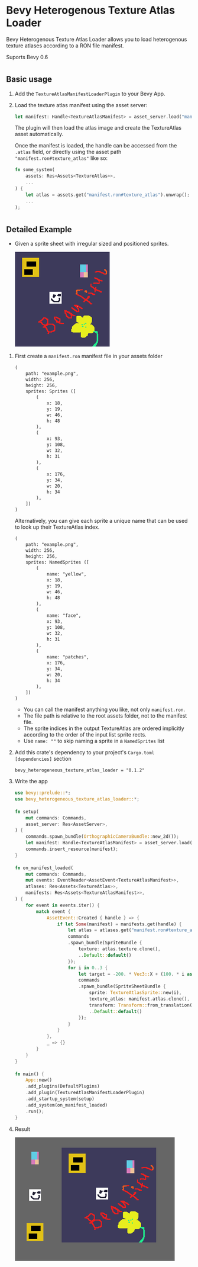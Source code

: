 # Bevy Heterogenous Texture Atlas Loader

Bevy Heterogenous Texture Atlas Loader allows you to load heterogenous texture atlases according to a RON file manifest.

Suports Bevy 0.6
#
## Basic usage
1. Add the `TextureAtlasManifestLoaderPlugin` to your Bevy App.


2. Load the texture atlas manifest using the asset server:
    ```rust
    let manifest: Handle<TextureAtlasManifest> = asset_server.load("manifest.ron");
    ```
    The plugin will then load the atlas image and create the TextureAtlas asset automatically.

    Once the manifest is loaded, the handle can be accessed from the ```.atlas``` field,
    or directly using the asset path `"manifest.ron#texture_atlas"` like so:

    ```rust
    fn some_system(
        assets: Res<Assets<TextureAtlas>>,
        ...
    ) {
        let atlas = assets.get("manifest.ron#texture_atlas").unwrap();
        ...
    );
    ```

    
        
#

## Detailed Example

* Given a sprite sheet with irregular sized and positioned sprites.

    ![/assets/example.png](/assets/example.png)


1. First create a `manifest.ron` manifest file in your assets folder

    ```
    (
        path: "example.png",
        width: 256,
        height: 256,
        sprites: Sprites ([
            (
                x: 18, 
                y: 19, 
                w: 46, 
                h: 48
            ),
            (
                x: 93, 
                y: 108, 
                w: 32, 
                h: 31
            ),
            (
                x: 176, 
                y: 34, 
                w: 20, 
                h: 34
            ),
        ])
    )
    ```
    Alternatively, you can give each sprite a unique name that can be used to look
    up their TextureAtlas index.

    ```
    (
        path: "example.png",
        width: 256,
        height: 256,
        sprites: NamedSprites ([
            (
                name: "yellow", 
                x: 18, 
                y: 19, 
                w: 46, 
                h: 48
            ),
            (
                name: "face", 
                x: 93, 
                y: 108, 
                w: 32, 
                h: 31
            ),
            (
                name: "patches", 
                x: 176, 
                y: 34, 
                w: 20, 
                h: 34
            ),
        ])
    )
    ```
    * You can call the manifest anything you like, not only `manifest.ron`.
    * The file path is relative to the root assets folder, not to the manifest file.
    * The sprite indices in the output TextureAtlas are ordered implicitly according to the order of the input list sprite rects.
    * Use `name: ""` to skip naming a sprite in a `NamedSprites` list
  
  
2. Add this crate's dependency to your project's `Cargo.toml` ```[dependencies]``` section

    ```
    bevy_heterogeneous_texture_atlas_loader = "0.1.2"
    ```

3. Write the app

    ```rust
    use bevy::prelude::*;
    use bevy_heterogeneous_texture_atlas_loader::*;

    fn setup(
        mut commands: Commands,
        asset_server: Res<AssetServer>,
    ) {
        commands.spawn_bundle(OrthographicCameraBundle::new_2d());
        let manifest: Handle<TextureAtlasManifest> = asset_server.load("manifest.ron");
        commands.insert_resource(manifest);
    }

    fn on_manifest_loaded(
        mut commands: Commands,
        mut events: EventReader<AssetEvent<TextureAtlasManifest>>,
        atlases: Res<Assets<TextureAtlas>>,
        manifests: Res<Assets<TextureAtlasManifest>>,
    ) {
        for event in events.iter() {
            match event {
                AssetEvent::Created { handle } => {
                    if let Some(manifest) = manifests.get(handle) {
                        let atlas = atlases.get("manifest.ron#texture_atlas").unwrap();
                        commands
                        .spawn_bundle(SpriteBundle {
                            texture: atlas.texture.clone(),
                            ..Default::default()
                        });
                        for i in 0..3 {
                            let target = -200. * Vec3::X + (100. * i as f32 - 100.) * Vec3::Y;
                            commands
                            .spawn_bundle(SpriteSheetBundle {
                                sprite: TextureAtlasSprite::new(i),
                                texture_atlas: manifest.atlas.clone(),
                                transform: Transform::from_translation(target),
                                ..Default::default()
                            });
                        }
                    }
                },
                _ => {}
            }
        }
    }

    fn main() {
        App::new()
        .add_plugins(DefaultPlugins)
        .add_plugin(TextureAtlasManifestLoaderPlugin)
        .add_startup_system(setup)
        .add_system(on_manifest_loaded)
        .run();
    }
    ```

4. Result

    ![/assets/example.png](/assets/beautiful.png)



